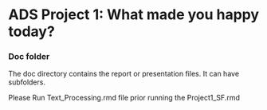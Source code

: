 # ADS Project 1: What made you happy today?
### Doc folder

The doc directory contains the report or presentation files. It can have subfolders.  

Please Run Text_Processing.rmd file prior running the Project1_SF.rmd
